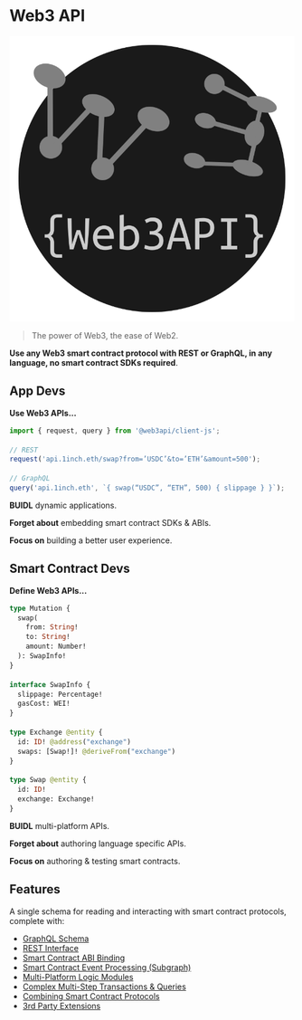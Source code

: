 # Web3 API
![](https://raw.githubusercontent.com/Web3-API/branding/master/img/web3api.png?token=ABKEFUDHBMJG5SMI5O63JSC7ANZ3U)  
> The power of Web3, the ease of Web2.

**Use any Web3 smart contract protocol with REST or GraphQL, in any language, no smart contract SDKs required**.

## App Devs
**Use Web3 APIs...**
```typescript
import { request, query } from '@web3api/client-js';

// REST
request('api.1inch.eth/swap?from=’USDC’&to=’ETH’&amount=500');

// GraphQL
query('api.1inch.eth', `{ swap(“USDC”, “ETH”, 500) { slippage } }`);
```
**BUIDL** dynamic applications.  

**Forget about** embedding smart contract SDKs & ABIs.  

**Focus on** building a better user experience.  

## Smart Contract Devs
**Define Web3 APIs...**
```graphql
type Mutation {
  swap(
    from: String!
    to: String!
    amount: Number!
  ): SwapInfo!
}

interface SwapInfo {
  slippage: Percentage!
  gasCost: WEI!
}

type Exchange @entity {
  id: ID! @address("exchange")
  swaps: [Swap!]! @deriveFrom("exchange")
}

type Swap @entity {
  id: ID!
  exchange: Exchange!
}
```

**BUIDL** multi-platform APIs.  

**Forget about** authoring language specific APIs.  

**Focus on** authoring & testing smart contracts.  

## Features
A single schema for reading and interacting with smart contract protocols, complete with:  
* [GraphQL Schema](./packages/docs/protocol-specification/graphql-schema.md)  
* [REST Interface](./packages/docs/protocol-specification/rest-interface.md)  
* [Smart Contract ABI Binding](./packages/docs/protocol-specification/abi-binding.md)  
* [Smart Contract Event Processing (Subgraph)](./packages/docs/protocol-specification/event-processing.md)  
* [Multi-Platform Logic Modules](./packages/docs/protocol-specification/multi-platform-logic-modules.md)  
* [Complex Multi-Step Transactions & Queries](./packages/docs/protocol-specification/complex-transactions-and-queries.md)  
* [Combining Smart Contract Protocols](./packages/docs/protocol-specification/combine-protocols.md)  
* [3rd Party Extensions](./packages/docs/protocol-specification/extend-protocols.md)  
